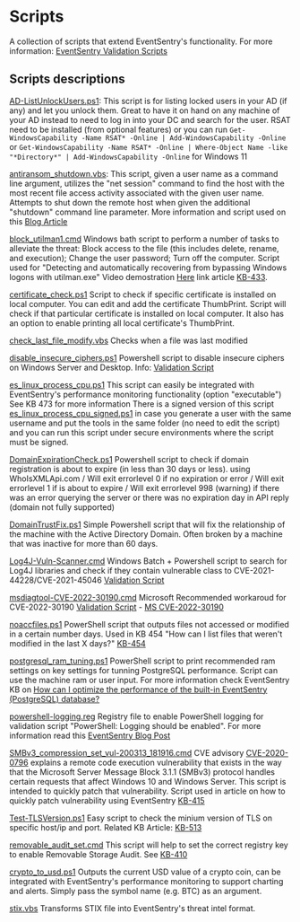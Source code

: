 # Scripts
A collection of scripts that extend EventSentry's functionality. For more information: [EventSentry Validation Scripts](https://www.eventsentry.com/validationscripts)


## Scripts descriptions
[AD-ListUnlockUsers.ps1](AD-ListUnlockUsers.ps1): This script is for listing locked users in your AD (if any) and let you unlock them. Great to have it on hand on any machine of your AD instead to need to log in into your DC and search for the user. RSAT need to be installed (from optional features) or you can run `Get-WindowsCapability -Name RSAT* -Online | Add-WindowsCapability -Online` or `Get-WindowsCapability -Name RSAT* -Online | Where-Object Name -like "*Directory*" | Add-WindowsCapability -Online` for Windows 11

[antiransom_shutdown.vbs](antiransom_shutdown.vbs): This script, given a user name as a command line argument,  utilizes the "net session" command to find the host with the most recent file access activity associated with the given user name.
Attempts to shut down the remote host when given the additional "shutdown" command line parameter. More information and script used on this [Blog Article](https://www.eventsentry.com/blog/2016/09/defeating-ransomware-with-eventsentry-remediation.html)

[block_utilman1.cmd](block_utilman1.cmd)  Windows bath script to perform a number of tasks to alleviate the threat: Block access to the file (this includes delete, rename, and execution); Change the user password; Turn off the computer. Script used for "Detecting and automatically recovering from bypassing Windows logons with utilman.exe" Video demostration [Here](https://www.eventsentry.com/videos/Final.mp4) link article [KB-433](https://www.eventsentry.com/kb/433).

[certificate_check.ps1](certificate_check.ps1) Script to check if specific certificate is installed on local computer. You can edit and add the certificate ThumbPrint. Script will check if that particular certificate is installed on local computer. It also has an option to enable printing all local certificate's ThumbPrint.

[check_last_file_modify.vbs](check_last_file_modify.vbs) Checks when a file was last modified

[disable_insecure_ciphers.ps1](disable_insecure_ciphers.ps1) Powershell script to disable insecure ciphers on Windows Server and Desktop. Info: [Validation Script](https://www.eventsentry.com/validationscripts/guid/78fcd8a8-18af-49f4-8a64-bccb901e5557)

[es_linux_process_cpu.ps1](es_linux_process_cpu.ps1) This script can easily be integrated with EventSentry's performance monitoring functionality (option "executable") See KB 473 for more information There is a signed version of this script [es_linux_process_cpu_signed.ps1](es_linux_process_cpu_signed.ps1) in case you generate a user with the same username and put the tools in the same folder (no need to edit the script) and you can run this script under secure environments where the script must be signed.


[DomainExpirationCheck.ps1](DomainExpirationCheck.ps1) Powershell script to check if domain registration is about to expire (in less than 30 days or less). using WhoIsXMLApi.com / Will exit errorlevel 0 if no expiration or error / Will exit errorlevel 1 if is about to expire / Will exit errorlevel 998 (warning) if there was an error querying the server or there was no expiration day in API reply (domain not fully supported)

[DomainTrustFix.ps1](DomainTrustFix.ps1) Simple Powershell script that will fix the relationship of the machine with the Active Directory Domain. Often broken by a machine that was inactive for more than 60 days.

[Log4J-Vuln-Scanner.cmd](Log4J-Vuln-Scanner.cmd) Windows Batch + Powershell script to search for Log4J libraries and check if they contain vulnerable class to CVE-2021-44228/CVE-2021-45046 [Validation Script](https://www.eventsentry.com/validationscripts/guid/a01ac7ca-b4f4-44e2-badd-dd7eb11e765d)

[msdiagtool-CVE-2022-30190.cmd](msdiagtool-CVE-2022-30190.cmd) Microsoft Recommended workaroud for CVE-2022-30190 [Validation Script](https://www.eventsentry.com/validationscripts/guid/6644dbf9-c673-4ab9-8c1d-6781bac0659d) - [MS CVE-2022-30190](https://msrc-blog.microsoft.com/2022/05/30/guidance-for-cve-2022-30190-microsoft-support-diagnostic-tool-vulnerability/)

[noaccfiles.ps1](noaccfiles.ps1) PowerShell script that outputs files not accessed or modified in a certain number days. Used in KB 454 "How can I list files that weren't modified in the last X days?" [KB-454](https://www.eventsentry.com/kb/454)

[postgresql_ram_tuning.ps1](postgresql_ram_tuning.ps1) PowerShell script to print recommended ram settings on key settings for tunning PostgreSQL performance. Script can use the machine ram or user input. For more information check EventSentry KB on [How can I optimize the performance of the built-in EventSentry (PostgreSQL) database?](https://www.eventsentry.com/kb/232-how-can-i-optimize-the-performance-of-the-built-in-eventsentry-postgresql-database)

[powershell-logging.reg](powershell-logging.reg) Registry file to enable PowerShell logging for validation script "PowerShell: Logging should be enabled". For more information read this [EventSentry Blog Post](https://www.eventsentry.com/blog/2018/01/powershell-p0wrh11-securing-powershell.html#:%7E:text=Enabling%20Logging)

[SMBv3_compression_set_vul-200313_181916.cmd](SMBv3_compression_set_vul-200313_181916.cmd) CVE advisory [CVE-2020-0796](https://cve.mitre.org/cgi-bin/cvename.cgi?name=CVE-2020-0796) explains a remote code execution vulnerability that exists in the way that the Microsoft Server Message Block 3.1.1 (SMBv3) protocol handles certain requests that affect Windows 10 and Windows Server. This script is intended to quickly patch that vulnerability. Script used in article on how to quickly patch vulnerability using EventSentry [KB-415](https://www.eventsentry.com/kb/415)

[Test-TLSVersion.ps1](Test-TLSVersion.ps1) Easy script to check the minium version of TLS on specific host/ip and port. Related KB Article: [KB-513](https://www.eventsentry.com/kb/513)


[removable_audit_set.cmd](removable_audit_set.cmd) This script will help to set the correct registry key to enable Removable Storage Audit. See [KB-410](https://www.eventsentry.com/kb/410)

[crypto_to_usd.ps1](crypto_to_usd.ps1) Outputs the current USD value of a crypto coin, can be integrated with EventSentry's performance monitoring to support charting and alerts. Simply pass the symbol name (e.g. BTC) as an argument.

[stix.vbs](stix.vbs) Transforms STIX file into EventSentry's threat intel format.

